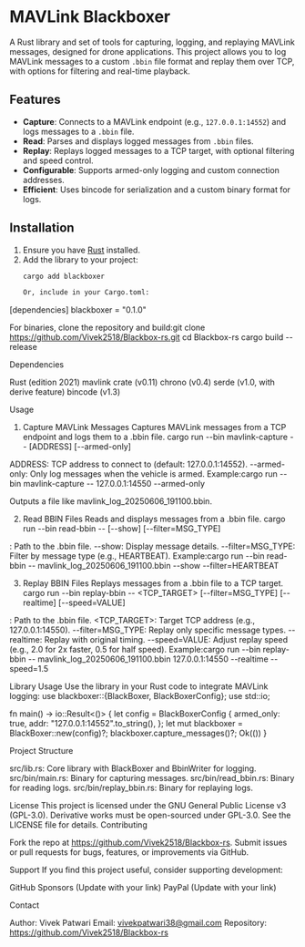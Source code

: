 # MAVLink Blackboxer

A Rust library and set of tools for capturing, logging, and replaying MAVLink messages, designed for drone applications. This project allows you to log MAVLink messages to a custom `.bbin` file format and replay them over TCP, with options for filtering and real-time playback.

## Features
- **Capture**: Connects to a MAVLink endpoint (e.g., `127.0.0.1:14552`) and logs messages to a `.bbin` file.
- **Read**: Parses and displays logged messages from `.bbin` files.
- **Replay**: Replays logged messages to a TCP target, with optional filtering and speed control.
- **Configurable**: Supports armed-only logging and custom connection addresses.
- **Efficient**: Uses bincode for serialization and a custom binary format for logs.

## Installation

1. Ensure you have [Rust](https://www.rust-lang.org/tools/install) installed.
2. Add the library to your project:
   ```bash
   cargo add blackboxer

   Or, include in your Cargo.toml:
[dependencies]
blackboxer = "0.1.0"


For binaries, clone the repository and build:git clone https://github.com/Vivek2518/Blackbox-rs.git
cd Blackbox-rs
cargo build --release



Dependencies

Rust (edition 2021)
mavlink crate (v0.11)
chrono (v0.4)
serde (v1.0, with derive feature)
bincode (v1.3)

Usage
1. Capture MAVLink Messages
Captures MAVLink messages from a TCP endpoint and logs them to a .bbin file.
cargo run --bin mavlink-capture -- [ADDRESS] [--armed-only]


ADDRESS: TCP address to connect to (default: 127.0.0.1:14552).
--armed-only: Only log messages when the vehicle is armed.
Example:cargo run --bin mavlink-capture -- 127.0.0.1:14550 --armed-only

Outputs a file like mavlink_log_20250606_191100.bbin.

2. Read BBIN Files
Reads and displays messages from a .bbin file.
cargo run --bin read-bbin -- <FILE> [--show] [--filter=MSG_TYPE]


<FILE>: Path to the .bbin file.
--show: Display message details.
--filter=MSG_TYPE: Filter by message type (e.g., HEARTBEAT).
Example:cargo run --bin read-bbin -- mavlink_log_20250606_191100.bbin --show --filter=HEARTBEAT



3. Replay BBIN Files
Replays messages from a .bbin file to a TCP target.
cargo run --bin replay-bbin -- <FILE> <TCP_TARGET> [--filter=MSG_TYPE] [--realtime] [--speed=VALUE]


<FILE>: Path to the .bbin file.
<TCP_TARGET>: Target TCP address (e.g., 127.0.0.1:14550).
--filter=MSG_TYPE: Replay only specific message types.
--realtime: Replay with original timing.
--speed=VALUE: Adjust replay speed (e.g., 2.0 for 2x faster, 0.5 for half speed).
Example:cargo run --bin replay-bbin -- mavlink_log_20250606_191100.bbin 127.0.0.1:14550 --realtime --speed=1.5



Library Usage
Use the library in your Rust code to integrate MAVLink logging:
use blackboxer::{BlackBoxer, BlackBoxerConfig};
use std::io;

fn main() -> io::Result<()> {
    let config = BlackBoxerConfig {
        armed_only: true,
        addr: "127.0.0.1:14552".to_string(),
    };
    let mut blackboxer = BlackBoxer::new(config)?;
    blackboxer.capture_messages()?;
    Ok(())
}

Project Structure

src/lib.rs: Core library with BlackBoxer and BbinWriter for logging.
src/bin/main.rs: Binary for capturing messages.
src/bin/read_bbin.rs: Binary for reading logs.
src/bin/replay_bbin.rs: Binary for replaying logs.

License
This project is licensed under the GNU General Public License v3 (GPL-3.0). Derivative works must be open-sourced under GPL-3.0. See the LICENSE file for details.
Contributing

Fork the repo at https://github.com/Vivek2518/Blackbox-rs.
Submit issues or pull requests for bugs, features, or improvements via GitHub.

Support
If you find this project useful, consider supporting development:

GitHub Sponsors (Update with your link)
PayPal (Update with your link)

Contact

Author: Vivek Patwari
Email: vivekpatwari38@gmail.com
Repository: https://github.com/Vivek2518/Blackbox-rs



